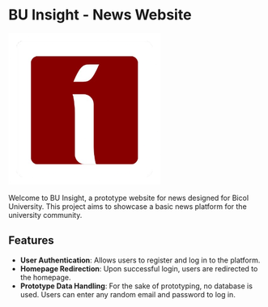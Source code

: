 # BU Insight - News Website 
<img src="assets/BU_Insights__1_-removebg-preview.png" alt="BU Insight Logo" width="300px">

Welcome to BU Insight, a prototype website for news designed for Bicol University. This project aims to showcase a basic news platform for the university community.

## Features

- **User Authentication**: Allows users to register and log in to the platform.
- **Homepage Redirection**: Upon successful login, users are redirected to the homepage.
- **Prototype Data Handling**: For the sake of prototyping, no database is used. Users can enter any random email and password to log in.
